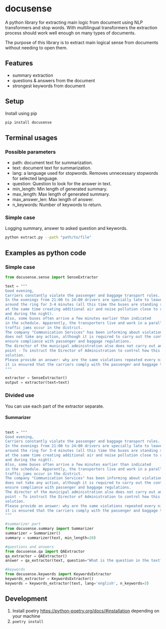 docusense
======
A python library for extracting main logic from document using NLP transformers and stop words.
With multilingual transformers the extraction process should work well enough on many types of documents.

The purpose of this library is to extract main logical sense from documents without needing to open them.


Features
---
- summary extraction
- questions & answers from the document
- strongest keywords from document

Setup
---
Install using pip
```bash
pip install docusense
```

Terminal usages
---
### Possible parameters
- path: document text for summarization.
- text: document text for summarization.
- lang: a language used for stopwords. Removes unnecessary stopwords for selected language.
- question: Question to look for the answer in text.
- min_length: Min length of generated summary.
- max_length: Max length of generated summary.
- max_answer_len: Max length of answer.
- n_keywords: Number of keywords to return.

### Simple case
Logging summary, answer to asked question and keywords.
```bash
python extract.py --path "path/to/file"
```

Examples as python code
---
### Simple case
```python
from docusense.sense import SenseExtractor

text = """
Good evening,
Carriers constantly violate the passenger and baggage transport rules.
In the evenings from 21:00 to 24:00 drivers are specially late to leave
around the ring for 3-4 minutes (all this time the buses are standing still in the ring with the engines running,
at the same time creating additional air and noise pollution close to residential houses in the evenings
and during the night).
Also, some buses often arrive a few minutes earlier than indicated
in the schedule. Apparently, the transporters live and work in a parallel world, somewhere at night
traffic jams occur in the district.
The company "Communication Services" has been informing about violations for several months, but
does not take any action, although it is required to carry out the control of public transport carriers and
ensure compliance with passenger and baggage regulations.
The director of the municipal administration also does not carry out any control, rules 3
point - To instruct the Director of Administration to control how this is carried out
solution.
Please provide an answer: why are the same violations repeated every night and how
it is ensured that the carriers comply with the passenger and baggage transport rules.
"""

extractor = SenseExtractor()
output = extractor(text=text)

```

### Divided use
You can use each part of the extractor separate.

#### Summarizer
```python

text = """
Good evening,
Carriers constantly violate the passenger and baggage transport rules.
In the evenings from 21:00 to 24:00 drivers are specially late to leave
around the ring for 3-4 minutes (all this time the buses are standing still in the ring with the engines running,
at the same time creating additional air and noise pollution close to residential houses in the evenings
and during the night).
Also, some buses often arrive a few minutes earlier than indicated
in the schedule. Apparently, the transporters live and work in a parallel world, somewhere at night
traffic jams occur in the district.
The company "Communication Services" has been informing about violations for several months, but
does not take any action, although it is required to carry out the control of public transport carriers and
ensure compliance with passenger and baggage regulations.
The director of the municipal administration also does not carry out any control, rules 3
point - To instruct the Director of Administration to control how this is carried out
solution.
Please provide an answer: why are the same violations repeated every night and how
it is ensured that the carriers comply with the passenger and baggage transport rules.
"""

#summarizer part
from docusense.summary import Summarizer
summarizer = Summarizer()
summary = summarizer(text, min_length=20)

#questions and answers
from docusense.qa import QAExtractor
qa_extractor = QAExtractor()
answer = qa_extractor(text, question="What is the question in the text?")

#keywords
from docusense.keywords import KeywordsExtractor
keywords_extractor = KeywordsExtractor()
keywords = keywords_extractor(text, lang='english', n_keywords=3)

```


Development
---
1. Install poetry https://python-poetry.org/docs/#installation depending on your machine
2. `poetry install`
